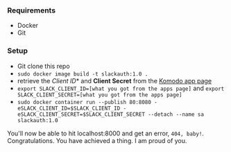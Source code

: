 ### Requirements
- Docker
- Git

### Setup
- Git clone this repo
- `sudo docker image build -t slackauth:1.0 .`
- retrieve the *Client ID** and **Client Secret** from the [Komodo app page](api.slack.com/apps/A29P6U8TG)
- `export SLACK_CLIENT_ID=[what you got from the apps page]` and `export SLACK_CLIENT_SECRET=[what you got from the apps page]`
- `sudo docker container run --publish 80:8080 -eSLACK_CLIENT_ID=$SLACK_CLIENT_ID -eSLACK_CLIENT_SECRET=$SLACK_CLIENT_SECRET --detach --name sa slackauth:1.0`

You'll now be able to hit localhost:8000 and get an error, `404, baby!`.  Congratulations.  You have achieved a thing.  I am proud of you.